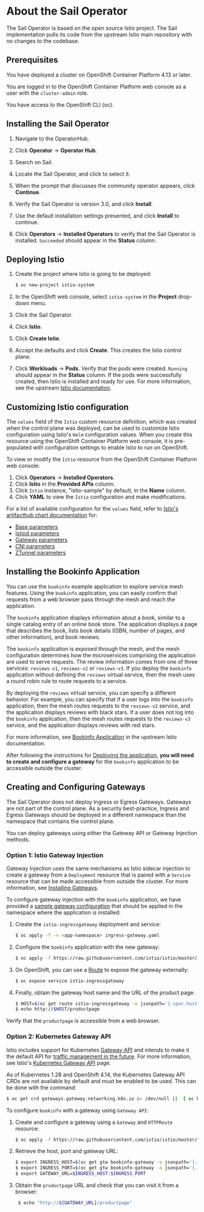 # About the Sail Operator

The Sail Operator is based on the open source Istio project. The Sail implementation pulls its code from the upstream Istio main repository with no changes to the codebase.

## Prerequisites

You have deployed a cluster on OpenShift Container Platform 4.13 or later.

You are logged in to the OpenShift Container Platform web console as a user with the `cluster-admin` role.

You have access to the OpenShift CLI (oc).

## Installing the Sail Operator

1. Navigate to the OperatorHub.

2. Click **Operator** -> **Operator Hub**.

3. Search on Sail.

4. Locate the Sail Operator, and click to select it.

5. When the prompt that discusses the community operator appears, click **Continue**.

6. Verify the Sail Operator is version 3.0, and click **Install**.

7. Use the default installation settings presented, and click **Install** to continue.

8. Click **Operators** -> **Installed Operators** to verify that the Sail Operator is installed. `Succeeded` should appear in the **Status** column.

## Deploying Istio

1. Create the project where Istio is going to be deployed:  

    ```sh
    $ oc new-project istio-system
    ```

1. In the OpenShift web console, select `istio-system` in the **Project** drop-down menu.

1. Click the Sail Operator.

1. Click **Istio**.

1. Click **Create Istio**.

1. Accept the defaults and click **Create**. This creates the Istio control plane.

1. Click **Workloads** -> **Pods**. Verify that the pods were created. `Running` should appear in the **Status** column. If the pods were successfully created, then Istio is installed and ready for use. For more information, see the upstream [Istio documentation](https://istio.io/latest/docs/setup/platform-setup/openshift/).

## Customizing Istio configuration

The `values` field of the `Istio` custom resource definition, which was created when the control plane was deployed, can be used to customize Istio configuration using Istio's `Helm` configuration values. When you create this resource using the OpenShift Container Platform web console, it is pre-populated with configuration settings to enable Istio to run on OpenShift.

To view or modify the `Istio` resource from the OpenShift Container Platform web console:

1. Click **Operators** -> **Installed Operators**.
1. Click **Istio** in the **Provided APIs** column.
1. Click `Istio` instance, "istio-sample" by default, in the **Name** column.
1. Click **YAML** to view the `Istio` configuration and make modifications.

For a list of available configuration for the `values` field, refer to [Istio's artifacthub chart documentation](https://artifacthub.io/packages/search?org=istio&sort=relevance&page=1) for:

- [Base parameters](https://artifacthub.io/packages/helm/istio-official/base?modal=values)
- [Istiod parameters](https://artifacthub.io/packages/helm/istio-official/istiod?modal=values)
- [Gateway parameters](https://artifacthub.io/packages/helm/istio-official/gateway?modal=values)
- [CNI parameters](https://artifacthub.io/packages/helm/istio-official/cni?modal=values)
- [ZTunnel parameters](https://artifacthub.io/packages/helm/istio-official/ztunnel?modal=values)

## Installing the Bookinfo Application

You can use the `bookinfo` example application to explore service mesh features. Using the `bookinfo` application, you can easily confirm that requests from a web browser pass through the mesh and reach the application.

The `bookinfo` application displays information about a book, similar to a single catalog entry of an online book store. The application displays a page that describes the book, lists book details (ISBN, number of pages, and other information), and book reviews.

The `bookinfo` application is exposed through the mesh, and the mesh configuration determines how the microservices comprising the application are used to serve requests. The review information comes from one of three services: `reviews-v1`, `reviews-v2` or `reviews-v3`. If you deploy the `bookinfo` application without defining the `reviews` virtual service, then the mesh uses a round robin rule to route requests to a service.

By deploying the `reviews` virtual service, you can specify a different behavior. For example, you can specify that if a user logs into the `bookinfo` application, then the mesh routes requests to the `reviews-v2` service, and the application displays reviews with black stars. If a user does not log into the `bookinfo` application, then the mesh routes requests to the `reviews-v3` service, and the application displays reviews with red stars.

For more information, see [Bookinfo Application](https://istio.io/latest/docs/examples/bookinfo/) in the upstream Istio documentation.

After following the instructions for [Deploying the application](https://istio.io/latest/docs/examples/bookinfo/#start-the-application-services), **you will need to create and configure a gateway** for the `bookinfo` application to be accessible outside the cluster.

## Creating and Configuring Gateways

The Sail Operator does not deploy Ingress or Egress Gateways. Gateways are not part of the control plane. As a security best-practice, Ingress and Egress Gateways should be deployed in a different namespace than the namespace that contains the control plane.

You can deploy gateways using either the Gateway API or Gateway Injection methods. 

### Option 1: Istio Gateway Injection

Gateway Injection uses the same mechanisms as Istio sidecar injection to create a gateway from a `Deployment` resource that is paired with a `Service` resource that can be made accessible from outside the cluster. For more information, see [Installing Gateways](https://preliminary.istio.io/latest/docs/setup/additional-setup/gateway/#deploying-a-gateway).

To configure gateway injection with the `bookinfo` application, we have provided a [sample gateway configuration](../config/samples/ingress-gateway.yaml?raw=1) that should be applied in the namespace where the application is installed:

1. Create the `istio-ingressgateway` deployment and service:

    ```sh
    $ oc apply -f -n <app-namespace> ingress-gateway.yaml
    ```

2. Configure the `bookinfo` application with the new gateway:

    ```sh
    $ oc apply -f https://raw.githubusercontent.com/istio/istio/master/samples/bookinfo/networking/bookinfo-gateway.yaml
    ```

3. On OpenShift, you can use a [Route](https://docs.openshift.com/container-platform/4.13/networking/routes/route-configuration.html) to expose the gateway externally: 

    ```sh
    $ oc expose service istio-ingressgateway
    ```

4. Finally, obtain the gateway host name and the URL of the product page:

    ```sh
    $ HOST=$(oc get route istio-ingressgateway -o jsonpath='{.spec.host}')
    $ echo http://$HOST/productpage
    ```

Verify that the `productpage` is accessible from a web browser. 

### Option 2: Kubernetes Gateway API

Istio includes support for Kubernetes [Gateway API](https://gateway-api.sigs.k8s.io/) and intends to make it the default API for [traffic management in the future](https://istio.io/latest/blog/2022/gateway-api-beta/). For more information, see Istio's [Kubernetes Gateway API](https://istio.io/latest/docs/tasks/traffic-management/ingress/gateway-api/) page.

As of Kubernetes 1.28 and OpenShift 4.14, the Kubernetes Gateway API CRDs are not available by default and must be enabled to be used. This can be done with the command:

```sh
$ oc get crd gateways.gateway.networking.k8s.io &> /dev/null ||  { oc kustomize "github.com/kubernetes-sigs/gateway-api/config/crd?ref=v0.8.0" | oc apply -f -; }
```

To configure `bookinfo` with a gateway using `Gateway API`:

1. Create and configure a gateway using a `Gateway` and `HTTPRoute` resource:

    ```sh
    $ oc apply -f https://raw.githubusercontent.com/istio/istio/master/samples/bookinfo/gateway-api/bookinfo-gateway.yaml
    ```

2. Retrieve the host, port and gateway URL:

    ```sh
    $ export INGRESS_HOST=$(oc get gtw bookinfo-gateway -o jsonpath='{.status.addresses[0].value}')
    $ export INGRESS_PORT=$(oc get gtw bookinfo-gateway -o jsonpath='{.spec.listeners[?(@.name=="http")].port}')
    $ export GATEWAY_URL=$INGRESS_HOST:$INGRESS_PORT
    ```

3. Obtain the `productpage` URL and check that you can visit it from a browser:

   ```sh
    $ echo "http://${GATEWAY_URL}/productpage"
    ```

